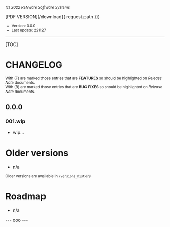 <small>*(c) 2022 RENware Software Systems*</small>

[PDF VERSION](/download{{ request.path }})

<small>

* Version: 0.0.0
* Last update: 221127
</small>

***

[TOC]

# CHANGELOG

<small>With (F) are marked those entries that are **FEATURES** so should be highlighted on *Release Note* documents.</small>    
<small>With (B) are marked those entries that are **BUG FIXES** so should be highlighted on *Release Note* documents.</small>

## 0.0.0

### 001.wip

* wip...





# Older versions

* n/a

<small>Older versions are available in `/versions_history`</small>





# Roadmap

* n/a

--- ooo ---
